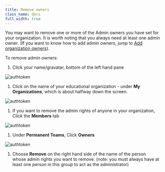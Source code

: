 ```yaml
---
title: Remove owners
class_name: docs
full_width: true
---
```


You may want to remove one or more of the Admin owners you have set for your organization. It is worth noting that you always need at least one admin owner. (If you want to know how to add admin owners, jump to [Add organization owners](/docs/dashboard/create/addowners/)).

To remove admin owners:

1. Click your name/gravatar, bottom of the left hand pane
<img alt="authtoken" src="/img/docs/class_administration/profilepic.png" class="simple"/>

1. Click on the name of your  educational organization - under **My Organizations**, which is about halfway down the screen. 
<img alt="authtoken" src="/img/docs/class_administration/addteachers/myschoolorg.png" class="simple"/>

1. If you want to remove the admin rights of anyone in your organization, Click the **Members** tab
<img alt="authtoken" src="/img/docs/manage_organization/memberstab.png" class="simple"/>

1. Under **Permanent Teams**, Click **Owners**
<img alt="authtoken" src="/img/docs/manage_organization/owners.png" class="simple"/>

1. Choose **Remove** on the right hand side of the name of the person whose admin rights you want to remove. (note: you must always have at least one person in this group to act as the administrator) 
